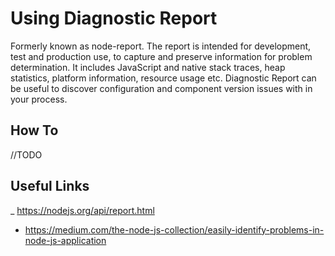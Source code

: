 # Using Diagnostic Report

Formerly known as node-report. The report is intended for development, test and
production use, to capture and preserve information for problem determination.
It includes JavaScript and native stack traces, heap statistics, platform
information, resource usage etc. Diagnostic Report can be useful to discover
configuration and component version issues with in your process.

## How To

//TODO

## Useful Links

_ https://nodejs.org/api/report.html
- https://medium.com/the-node-js-collection/easily-identify-problems-in-node-js-application